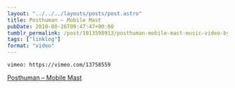 ```yaml
---
layout: "../../../layouts/posts/post.astro"
title: Posthuman – Mobile Mast
pubDate: 2010-08-26T09:47:47+00:00
tumblr_permalink: /post/1013598913/posthuman-mobile-mast-music-video-by-jimjam
tags: ["linklog"]
format: "video"
---
```


`vimeo: https://vimeo.com/13758559`

[Posthuman &#8211; Mobile Mast][1]

[1]: https://vimeo.com/13758559

